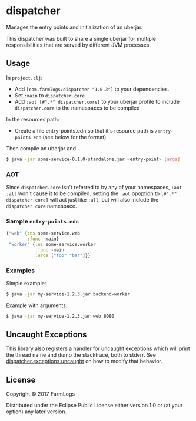 # dispatcher

Manages the entry points and initialization of an uberjar.

This dispatcher was built to share a single uberjar for multiple
responsibilities that are served by different JVM processes.


## Usage

In `project.clj`:

* Add `[com.farmlogs/dispatcher "1.0.3"]` to your dependencies.
* Set `:main` to `dispatcher.core`
* Add `:aot [#".*" dispatcher.core]` to your uberjar profile to
  include `dispatcher.core` to the namespaces to be compiled

In the resources path:

* Create a file entry-points.edn so that it's resource path is
  `/entry-points.edn` (see below for the format)

Then compile an uberjar and...

```bash
$ java -jar some-service-0.1.0-standalone.jar <entry-point> [args]
```


### AOT

Since `dispatcher.core` isn't referred to by any of your namespaces,
`:aot :all` won't cause it to be compiled. setting the `:aot` opoption
to `[#".*" dispatcher.core]` will act just like `:all`, but will also
include the `dispatcher.core` namespace.


### Sample `entry-points.edn`

```clojure
{"web" {:ns some-service.web
        :func -main}
 "worker" {:ns some-service.worker
           :func -main
           :args ["foo" "bar"]}}
```


### Examples
 

Simple example:

```bash
$ java -jar my-service-1.2.3.jar backend-worker
```

Example with arguments:

```bash
$ java -jar my-service-1.2.3.jar web 8080
```


## Uncaught Exceptions

This library also registers a handler for uncaught exceptions which
will print the thread name and dump the stacktrace, both to
stderr. See
[dispatcher.exceptions.uncaught](src/dispatcher/exceptions/uncaught.clj)
on how to modify that behavior.


## License

Copyright © 2017 FarmLogs

Distributed under the Eclipse Public License either version 1.0 or (at
your option) any later version.
